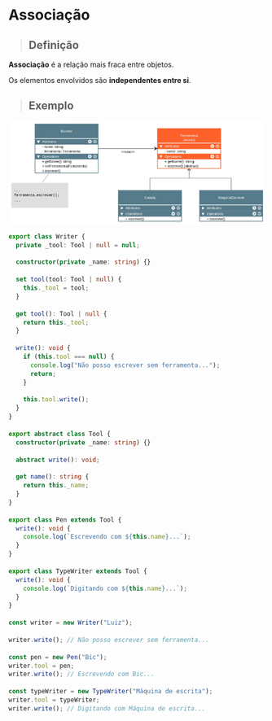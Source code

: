 # Associação

> ## **Definição**

**Associação** é a relação mais fraca entre objetos.

Os elementos envolvidos são **independentes entre si**.

> ## **Exemplo**

![](./assets/diagrama-de-associacao.png)

```ts
export class Writer {
  private _tool: Tool | null = null;

  constructor(private _name: string) {}

  set tool(tool: Tool | null) {
    this._tool = tool;
  }

  get tool(): Tool | null {
    return this._tool;
  }

  write(): void {
    if (this.tool === null) {
      console.log("Não posso escrever sem ferramenta...");
      return;
    }

    this.tool.write();
  }
}

export abstract class Tool {
  constructor(private _name: string) {}

  abstract write(): void;

  get name(): string {
    return this._name;
  }
}

export class Pen extends Tool {
  write(): void {
    console.log(`Escrevendo com ${this.name}...`);
  }
}

export class TypeWriter extends Tool {
  write(): void {
    console.log(`Digitando com ${this.name}...`);
  }
}

const writer = new Writer("Luiz");

writer.write(); // Não posso escrever sem ferramenta...

const pen = new Pen("Bic");
writer.tool = pen;
writer.write(); // Escrevendo com Bic...

const typeWriter = new TypeWriter("Máquina de escrita");
writer.tool = typeWriter;
writer.write(); // Digitando com Máquina de escrita...
```
